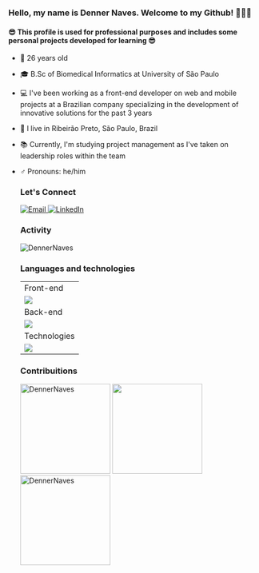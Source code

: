 ### Hello, my name is Denner Naves. Welcome to my Github! 🙋🏻‍♂️


  #### 😎 This profile is used for professional purposes and includes some personal projects developed for learning 😎
  - 🎂 26 years old
  - 🎓 B.Sc of Biomedical Informatics at University of São Paulo
  - 💻 I've been working as a front-end developer on web and mobile projects at a Brazilian company specializing in the development of innovative solutions for the past 3 years
  - 📌 I live in Ribeirão Preto, São Paulo, Brazil
  - 📚 Currently, I'm studying project management as I've taken on leadership roles within the team
  - ♂️ Pronouns: he/him

    ### Let's Connect
	<p align="left">
		<a href="mailto:denner.silva@alumni.usp.br" target="_blank" rel="noopener noreferrer">
			<img src="https://img.shields.io/badge/Gmail-D14836?style=for-the-badge&logo=gmail&logoColor=white" alt="Email">
		</a>
		<a href="https://www.linkedin.com/in/denner-augusto-naves-da-silva-6a8466200/" target="_blank" rel="noopener noreferrer">
			<img src="https://img.shields.io/badge/LinkedIn-0077B5?style=for-the-badge&logo=linkedin&logoColor=white" alt="LinkedIn">
		</a>
	</p>
    
    ### Activity
	<tr>
		<td colspan="4">
        		<img src="https://github-readme-activity-graph.vercel.app/graph?username=DennerNaves&bg_color=282A36&hide_border=true&point=false&line=79DAFA&radius=8&area=true&area_color=88c0d0&title_color=FF6E96&color=FF6E96" alt="DennerNaves" />
		</td>
    	</tr>

    ### Languages and technologies
	<table>
    		<tr>
   			<td>Front-end</td>
    		</tr>
      		<tr>
   			<td><img src = "https://skillicons.dev/icons?i=js,react,ts,nextjs,vite,vue,html,css,redux,bootstrap,sass,tailwind,less,styledcomponents,express" ></td>
    		</tr>
    		<tr>
			<td>Back-end</td>	
		</tr>
		<tr>
			<td><img src = "https://skillicons.dev/icons?i=nodejs,php,prisma,r,firebase,aws" ></td>
  		</tr>
   		<tr>
			<td>Technologies</td>	
		</tr>
   		<tr>
			<td><img src = "https://skillicons.dev/icons?i=azure,androidstudio,figma,postman,npm,yarn,notion,vercel,githubactions"></td>
  		</tr>
	</table>	
    	
    ### Contribuitions
    <div align="left">
	<tr>
		<td colspan="4" rowspan="2">
			<img height="180em" src="https://github-readme-streak-stats.herokuapp.com/?user=DennerNaves&theme=dracula&hide_border=true&line_height=30" alt="DennerNaves" />
		</td>
		<td colspan="8" rowspan="2">
			<img height="180em" src="https://github-readme-stats-denner-naves-projects.vercel.app/api?username=DennerNaves&hide_border=true&include_all_commits=true&count_private=true&show_icons=true&line_height=30&theme=dracula" />
		</td>
   	</tr>
 	<tr>
		<td colspan="4" rowspan="2">
			<img height="180em" src="https://github-readme-stats-denner-naves-projects.vercel.app/api/top-langs?username=DennerNaves&show_icons=true&locale=en&layout=compact&theme=dracula&hide_border=true&line_height=30" alt="DennerNaves" />
		</td>
	</tr>
</div>




